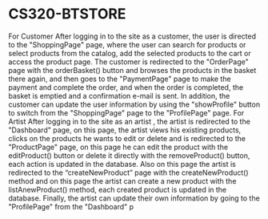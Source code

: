 # CS320-BTSTORE
For Customer
After logging in to the site as a customer, the user is directed to the "ShoppingPage" page, where
the user can search for products or select products from the catalog, add the selected products
to the cart or access the product page.
The customer is redirected to the "OrderPage" page with the orderBasket() button and browses
the products in the basket there again, and then goes to the "PaymentPage" page to make the
payment and complete the order, and when the order is completed, the basket is emptied and a
confirmation e-mail is sent.
In addition, the customer can update the user information by using the "showProfile" button to
switch from the "ShoppingPage" page to the "ProfilePage" page.
For Artist
After logging in to the site as an artist , the artist is redirected to the "Dashboard" page, on this
page, the artist views his existing products, clicks on the products he wants to edit or delete and
is redirected to the "ProductPage" page, on this page he can edit the product with the
editProduct() button or delete it directly with the removeProduct() button, each action is
updated in the database.
Also on this page the artist is redirected to the “createNewProduct” page with the
createNewProduct() method and on this page the artist can create a new product with the
listAnewProduct() method, each created product is updated in the database.
Finally, the artist can update their own information by going to the "ProfilePage" from the
"Dashboard" p
